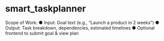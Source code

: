 # smart_taskplanner
Scope of Work: ● Input: Goal text (e.g., “Launch a product in 2 weeks”) ● Output: Task breakdown, dependencies, estimated timelines ● Optional frontend to submit goal &amp; view plan
